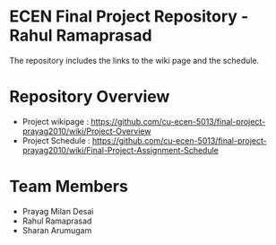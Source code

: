 # ECEN Final Project Repository - Rahul Ramaprasad
The repository includes the links to the wiki page and the schedule. 
# Repository Overview  
* Project wikipage : https://github.com/cu-ecen-5013/final-project-prayag2010/wiki/Project-Overview 
* Project Schedule : https://github.com/cu-ecen-5013/final-project-prayag2010/wiki/Final-Project-Assignment-Schedule  
# Team Members
* Prayag Milan Desai  
* Rahul Ramaprasad  
* Sharan Arumugam
